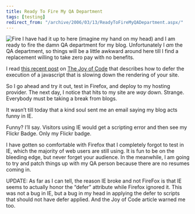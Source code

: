 ```yaml
---
title: Ready To Fire My QA Department
tags: [testing]
redirect_from: "/archive/2006/03/13/ReadyToFireMyQADepartment.aspx/"
---
```


![Fire](https://haacked.com/images/FireBurn.jpg) I have had it up to here
(imagine my hand on my head) and I am ready to fire the damn QA
department for my blog. Unfortunately I *am* the QA department, so
things will be a little awkward around here till I find a replacement
willing to take zero pay with no benefits.

I read [this recent
post](http://www.thejoyofcode.com/Is_a_script_tag_slowing_down_your_web_page.aspx "Deferring Script Tags")
on [The Joy of Code](http://www.thejoyofcode.com/ "The Joy Of Code")
that describes how to defer the execution of a javascript that is
slowing down the rendering of your site.

So I go ahead and try it out, test in Firefox, and deploy to my hosting
provider. The next day, I notice that hits to my site are *way* down.
Strange. Everybody must be taking a break from blogs.

It wasn’t till today that a kind soul sent me an email saying my blog
acts funny in IE.

Funny? I’ll say. Visitors using IE would get a scripting error and then
see my Flickr Badge. Only my Flickr badge.

I have gotten so comfortable with Firefox that I completely forgot to
test in IE, which the majority of web users are still using. It is fun
to be on the bleeding edge, but never forget your audience. In the
meanwhile, I am going to try and patch things up with my QA person
because there are no resumes coming in.

UPDATE: As far as I can tell, the reason IE broke and not FireFox is
that IE seems to actually honor the “defer” attribute while Firefox
ignored it. This was not a bug in IE, but a bug in my head in applying
the defer to scripts that should not have defer applied. And the Joy of
Code article warned me too.

